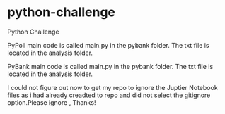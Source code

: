 # python-challenge
Python Challenge




PyPoll main code is called main.py in the pybank folder. The txt file is located in the analysis folder.


PyBank main code is called main.py in the pybank folder. The txt file is located in the analysis folder.




I could not figure out now to get my repo to ignore the Juptier Notebook files as i had already creadted to repo and did not select the gitignore option.Please ignore , Thanks!